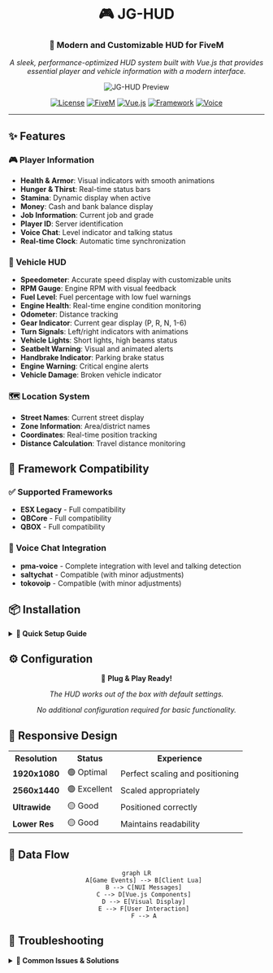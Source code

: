 <div align="center">

# 🎮 JG-HUD

### 🚗 **Modern and Customizable HUD for FiveM**

*A sleek, performance-optimized HUD system built with Vue.js that provides essential player and vehicle information with a modern interface.*

![JG-HUD Preview](https://i.imgur.com/LTESdrO.png)

[![License](https://img.shields.io/badge/license-MIT-blue.svg)](LICENSE)
[![FiveM](https://img.shields.io/badge/FiveM-Compatible-green.svg)](https://fivem.net/)
[![Vue.js](https://img.shields.io/badge/Vue.js-3.x-brightgreen.svg)](https://vuejs.org/)
[![Framework](https://img.shields.io/badge/Framework-ESX%20%7C%20QBCore%20%7C%20QBOX-orange.svg)](#-framework-compatibility)
[![Voice](https://img.shields.io/badge/Voice-pma--voice%20%7C%20saltychat%20%7C%20tokovoip-purple.svg)](#-voice-chat-integration)

---

</div>

## ✨ Features

### 🎮 Player Information
- **Health & Armor**: Visual indicators with smooth animations
- **Hunger & Thirst**: Real-time status bars
- **Stamina**: Dynamic display when active
- **Money**: Cash and bank balance display
- **Job Information**: Current job and grade
- **Player ID**: Server identification
- **Voice Chat**: Level indicator and talking status
- **Real-time Clock**: Automatic time synchronization

### 🚗 Vehicle HUD
- **Speedometer**: Accurate speed display with customizable units
- **RPM Gauge**: Engine RPM with visual feedback
- **Fuel Level**: Fuel percentage with low fuel warnings
- **Engine Health**: Real-time engine condition monitoring
- **Odometer**: Distance tracking
- **Gear Indicator**: Current gear display (P, R, N, 1-6)
- **Turn Signals**: Left/right indicators with animations
- **Vehicle Lights**: Short lights, high beams status
- **Seatbelt Warning**: Visual and animated alerts
- **Handbrake Indicator**: Parking brake status
- **Engine Warning**: Critical engine alerts
- **Vehicle Damage**: Broken vehicle indicator

### 🗺️ Location System
- **Street Names**: Current street display
- **Zone Information**: Area/district names
- **Coordinates**: Real-time position tracking
- **Distance Calculation**: Travel distance monitoring

## 🔧 Framework Compatibility

### ✅ Supported Frameworks
- **ESX Legacy** - Full compatibility
- **QBCore** - Full compatibility  
- **QBOX** - Full compatibility

### 🎯 Voice Chat Integration
- **pma-voice** - Complete integration with level and talking detection
- **saltychat** - Compatible (with minor adjustments)
- **tokovoip** - Compatible (with minor adjustments)

## 📦 Installation

<details>
<summary><strong>🚀 Quick Setup Guide</strong></summary>

### Step 1: Download
```bash
# Clone the repository
git clone https://github.com/JG-Scripts/jg-hud.git

# Or download and extract to your resources folder
```

### Step 2: Add to Server
Add this line to your `server.cfg`:
```cfg
ensure jg-hud
```

### Step 3: Framework Detection
✅ **Automatic Detection** - No configuration needed!
- ESX Legacy ✓
- QBCore ✓
- QBOX ✓

### Step 4: Dependencies
| Resource | Status | Notes |
|----------|--------|---------|
| Framework (ESX/QB/QBOX) | **Required** | Auto-detected |
| pma-voice | **Recommended** | For voice features |

</details>

## ⚙️ Configuration

<div align="center">

🎯 **Plug & Play Ready!**

*The HUD works out of the box with default settings.*

*No additional configuration required for basic functionality.*

</div>

## 📱 Responsive Design

<table align="center">
<tr>
<th>Resolution</th>
<th>Status</th>
<th>Experience</th>
</tr>
<tr>
<td><strong>1920x1080</strong></td>
<td>🟢 Optimal</td>
<td>Perfect scaling and positioning</td>
</tr>
<tr>
<td><strong>2560x1440</strong></td>
<td>🟢 Excellent</td>
<td>Scaled appropriately</td>
</tr>
<tr>
<td><strong>Ultrawide</strong></td>
<td>🟡 Good</td>
<td>Positioned correctly</td>
</tr>
<tr>
<td><strong>Lower Res</strong></td>
<td>🟡 Good</td>
<td>Maintains readability</td>
</tr>
</table>

## 🔄 Data Flow

<div align="center">

```mermaid
graph LR
    A[Game Events] --> B[Client Lua]
    B --> C[NUI Messages]
    C --> D[Vue.js Components]
    D --> E[Visual Display]
    E --> F[User Interaction]
    F --> A
```

</div>

## 🐛 Troubleshooting

<details>
<summary><strong>🔧 Common Issues & Solutions</strong></summary>

### 🚫 HUD Not Showing
- ✅ Ensure resource starts **after** your framework
- ✅ Check console for JavaScript errors
- ✅ Verify NUI is enabled

### 🚗 Vehicle Data Issues
- ✅ Confirm player is in vehicle
- ✅ Verify vehicle entity exists
- ✅ Check framework integration

### 🎤 Voice Problems
- ✅ Confirm **pma-voice** is running
- ✅ Check voice mode configuration
- ✅ Verify event handlers are registered

### 🐞 Debug Mode
Enable in `client/main.lua`:
```lua
local debugMode = true
```

---

## 📄 License

<div align="center">

[![MIT License](https://img.shields.io/badge/License-MIT-yellow.svg)](LICENSE)

**This project is licensed under the MIT License**

*See the [LICENSE](LICENSE) file for details*

</div>

---

## 🙏 Credits

<div align="center">

| Technology | Purpose | Link |
|------------|---------|------|
| **Vue.js** | Frontend Framework | [🔗](https://vuejs.org/) |
| **Vite** | Build Tool | [🔗](https://vitejs.dev/) |
| **Tailwind CSS** | Styling Framework | [🔗](https://tailwindcss.com/) |
| **FiveM Community** | Inspiration & Support | [🔗](https://fivem.net/) |

</div>

## 📞 Support

<div align="center">

### 🆘 **Need Help?**

| Platform | Purpose | Link |
|----------|---------|------|
| 💬 **Discord** | Community Support | [Join Server](https://discord.gg/yurZwyAQ) |
| 🐛 **GitHub Issues** | Bug Reports & Features | [Report Issue](https://github.com/JG-Scripts/jg-hud/issues) |
| 📚 **Documentation** | Guides & Tutorials | [Read Wiki](https://github.com/JG-Scripts/jg-hud/wiki) |

</div>

---

<div align="center">

### 💖 **Made with Love for the FiveM Community**

![FiveM](https://img.shields.io/badge/FiveM-Community-red?style=for-the-badge&logo=fivem)
![ESX](https://img.shields.io/badge/ESX-Legacy-blue?style=for-the-badge)
![QBCore](https://img.shields.io/badge/QBCore-Framework-green?style=for-the-badge)
![QBOX](https://img.shields.io/badge/QBOX-Framework-purple?style=for-the-badge)

**🎮 Compatible with ESX Legacy, QBCore, and QBOX frameworks 🎮**

*Thank you for choosing JG-HUD! ⭐*

---

**© 2025 JG-Scripts | Built with Vue.js & ❤️**

</div>
